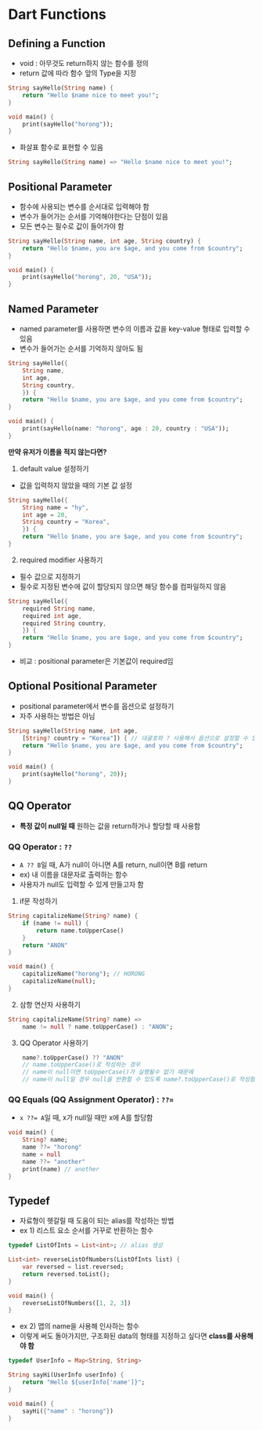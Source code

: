 # Dart Functions
## Defining a Function
- void : 아무것도 return하지 않는 함수를 정의
- return 값에 따라 함수 앞의 Type을 지정
```dart
String sayHello(String name) {
    return "Hello $name nice to meet you!";
}

void main() {
    print(sayHello("horong"));
}
```
- 화살표 함수로 표현할 수 있음
```dart
String sayHello(String name) => "Hello $name nice to meet you!";
```
## Positional Parameter
- 함수에 사용되는 변수를 순서대로 입력해야 함
- 변수가 들어가는 순서를 기억해야한다는 단점이 있음
- 모든 변수는 필수로 값이 들어가야 함
```dart
String sayHello(String name, int age, String country) {
    return "Hello $name, you are $age, and you come from $country";
}

void main() {
    print(sayHello("horong", 20, "USA"));
}
```

## Named Parameter
- named parameter를 사용하면 변수의 이름과 값을 key-value 형태로 입력할 수 있음
- 변수가 들어가는 순서를 기억하지 않아도 됨
```dart
String sayHello({
    String name,
    int age,
    String country,
    }) {
    return "Hello $name, you are $age, and you come from $country";
}

void main() {
    print(sayHello(name: "horong", age : 20, country : "USA"));
}
```
**만약 유저가 이름을 적지 않는다면?**
1. default value 설정하기
- 값을 입력하지 않았을 때의 기본 값 설정
```dart
String sayHello({
    String name = "hy",
    int age = 20,
    String country = "Korea",
    }) {
    return "Hello $name, you are $age, and you come from $country";
}
```
2. required modifier 사용하기
- 필수 값으로 지정하기
- 필수로 지정된 변수에 값이 할당되지 않으면 해당 함수를 컴파일하지 않음
```dart
String sayHello({
    required String name,
    required int age,
    required String country,
    }) {
    return "Hello $name, you are $age, and you come from $country";
}
```
- 비교 : positional parameter은 기본값이 required임

## Optional Positional Parameter
- positional parameter에서 변수를 옵션으로 설정하기
- 자주 사용하는 방법은 아님
```dart
String sayHello(String name, int age,
    [String? country = "Korea"]) { // 대괄호와 ? 사용해서 옵션으로 설정할 수 있음
    return "Hello $name, you are $age, and you come from $country";
}

void main() {
    print(sayHello("horong", 20));
}
```

## QQ Operator
- **특정 값이 null일 때** 원하는 값을 return하거나 할당할 때 사용함
### QQ Operator : `??`
- `A ?? B`일 때, A가 null이 아니면 A를 return, null이면 B를 return
- ex) 내 이름을 대문자로 출력하는 함수
- 사용자가 null도 입력할 수 있게 만들고자 함
1. if문 작성하기
```dart
String capitalizeName(String? name) {
    if (name != null) {
        return name.toUpperCase()
    }
    return "ANON"
}

void main() {
    capitalizeName("horong"); // HORONG
    capitalizeName(null);
}
```
2. 삼항 연산자 사용하기
```dart
String capitalizeName(String? name) =>
    name != null ? name.toUpperCase() : "ANON";
```
3. QQ Operator 사용하기
```dart
    name?.toUpperCase() ?? "ANON"
    // name.toUpperCase()로 작성하는 경우
    // name이 null이면 toUpperCase()가 실행될수 없기 때문에
    // name이 null일 경우 null을 반환할 수 있도록 name?.toUpperCase()로 작성함
```
### QQ Equals (QQ Assignment Operator) : `??=`
- `x ??= A`일 때, x가 null일 때만 x에 A를 할당함
```dart
void main() {
    String? name;
    name ??= "horong"
    name = null
    name ??= "another"
    print(name) // another
}
```

## Typedef
- 자료형이 헷갈릴 때 도움이 되는 alias를 작성하는 방법
- ex 1) 리스트 요소 순서를 거꾸로 반환하는 함수
```dart
typedef ListOfInts = List<int>; // alias 생성

List<int> reverseListOfNumbers(ListOfInts list) {
    var reversed = list.reversed;
    return reversed.toList();
}

void main() {
    reverseListOfNumbers([1, 2, 3])
}
```
- ex 2) 맵의 name을 사용해 인사하는 함수
- 이렇게 써도 돌아가지만, 구조화된 data의 형태를 지정하고 싶다면 **class를 사용해야 함**
```dart
typedef UserInfo = Map<String, String>

String sayHi(UserInfo userInfo) {
    return "Hello ${userInfo['name']}";
}

void main() {
    sayHi({"name" : "horong"})
}
```